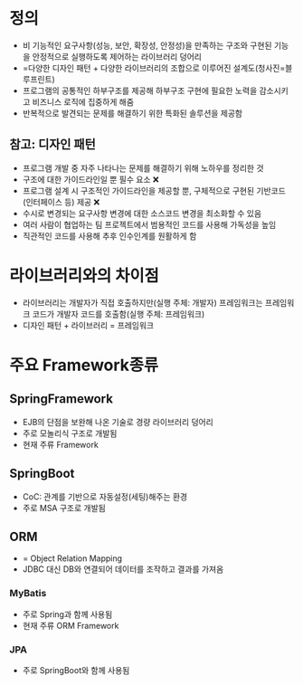 # 정의

- 비 기능적인 요구사항(성능, 보안, 확장성, 안정성)을 만족하는 구조와 구현된 기능을 안정적으로 실행하도록 제어하는 라이브러리 덩어리
- =다양한 디자인 패턴 + 다양한 라이브러리의 조합으로 이루어진 설계도(청사진=블루프린트)
- 프로그램의 공통적인 하부구조를 제공해 하부구조 구현에 필요한 노력을 감소시키고 비즈니스 로직에 집중하게 해줌
- 반복적으로 발견되는 문제를 해결하기 위한 특화된 솔루션을 제공함

## 참고: 디자인 패턴

- 프로그램 개발 중 자주 나타나는 문제를 해결하기 위해 노하우를 정리한 것
- 구조에 대한 가이드라인일 뿐 필수 요소 ❌
- 프로그램 설계 시 구조적인 가이드라인을 제공할 뿐, 구체적으로 구현된 기반코드(인터페이스 등) 제공 ❌
- 수시로 변경되는 요구사항 변경에 대한 소스코드 변경을 최소화할 수 있음
- 여러 사람이 협업하는 팀 프로젝트에서 범용적인 코드를 사용해 가독성을 높임
- 직관적인 코드를 사용해 추후 인수인계를 원활하게 함

# 라이브러리와의 차이점

- 라이브러리는 개발자가 직접 호출하지만(실행 주체: 개발자) 프레임워크는 프레임워크 코드가 개발자 코드를 호출함(실행 주체: 프레임워크)
- 디자인 패턴 + 라이브러리 = 프레임워크

# 주요 Framework종류

## SpringFramework

- EJB의 단점을 보완해 나온 기술로 경량 라이브러리 덩어리
- 주로 모놀리식 구조로 개발됨
- 현재 주류 Framework

## SpringBoot

- CoC: 관계를 기반으로 자동설정(세팅)해주는 환경
- 주로 MSA 구조로 개발됨

## ORM

- = Object Relation Mapping
- JDBC 대신 DB와 연결되어 데이터를 조작하고 결과를 가져옴

### MyBatis

- 주로 Spring과 함께 사용됨
- 현재 주류 ORM Framework

### JPA

- 주로 SpringBoot와 함께 사용됨